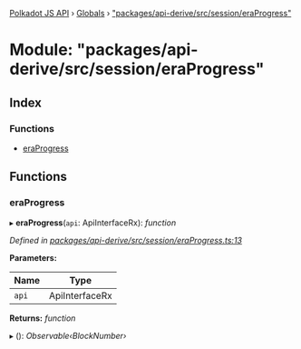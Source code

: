 [Polkadot JS API](../README.md) › [Globals](../globals.md) › ["packages/api-derive/src/session/eraProgress"](_packages_api_derive_src_session_eraprogress_.md)

# Module: "packages/api-derive/src/session/eraProgress"

## Index

### Functions

* [eraProgress](_packages_api_derive_src_session_eraprogress_.md#eraprogress)

## Functions

###  eraProgress

▸ **eraProgress**(`api`: ApiInterfaceRx): *function*

*Defined in [packages/api-derive/src/session/eraProgress.ts:13](https://github.com/polkadot-js/api/blob/77c3a701d/packages/api-derive/src/session/eraProgress.ts#L13)*

**Parameters:**

Name | Type |
------ | ------ |
`api` | ApiInterfaceRx |

**Returns:** *function*

▸ (): *Observable‹BlockNumber›*
